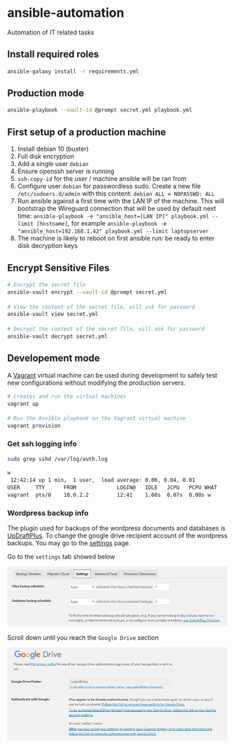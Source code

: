 # ansible-automation
Automation of IT related tasks

## Install required roles

```sh
ansible-galaxy install -r requirements.yml
```

## Production mode

```sh
ansible-playbook --vault-id @prompt secret.yml playbook.yml
```

## First setup of a production machine

1. Install debian 10 (buster)
2. Full disk encryption
3. Add a single user `debian`
4. Ensure openssh server is running
5. `ssh-copy-id` for the user / machine ansible will be ran from
6. Configure user `debian` for passwordless sudo. Create a new file `/etc/sudoers.d/admin` with this content: `debian ALL = NOPASSWD: ALL`
7. Run ansible against a first time with the LAN IP of the machine. This will bootstrap the Wireguard connection that will be used by default next time: `ansible-playbook -e "ansible_host=[LAN IP]" playbook.yml --limit [hostname]`, for example `ansible-playbook -e "ansible_host=192.168.1.42" playbook.yml --limit laptopserver`
8. The machine is likely to reboot on first ansible run: be ready to enter disk decryption keys

## Encrypt Sensitive Files

```sh
# Encrypt the secret file
ansible-vault encrypt --vault-id @prompt secret.yml

# View the content of the secret file, will ask for password
ansible-vault view secret.yml

# Decrypt the content of the secret file, will ask for password
ansible-vault decrypt secret.yml
```

## Developement mode

A [Vagrant](https://vagrantup.com) virtual machine can be used during development to safely test new configurations without modifying the production servers.

```sh
# Creates and run the virtual machines
vagrant up

# Run the Ansible playbook on the Vagrant virtual machine
vagrant provision
```

### Get ssh logging info

```sh
sudo grep sshd /var/log/auth.log
```

```sh
w
 12:42:14 up 1 min,  1 user,  load average: 0.06, 0.04, 0.01
USER     TTY      FROM             LOGIN@   IDLE   JCPU   PCPU WHAT
vagrant  pts/0    10.0.2.2         12:41    1.00s  0.07s  0.00s w
```

### Wordpress backup info

The plugin used for backups of the wordpress documents and databases is
[UpDraftPlus](https://wordpress.org/plugins/updraftplus/). To change the google drive recipient
account of the wordpress backups. You may go to the
[settings](https://epicerieledetour.org/wp-admin/options-general.php?page=updraftplus) page.

Go to the `settings` tab showed below

![](pictures/settings_tab.png)

Scroll down until you reach the `Google Drive` section

![](pictures/gdrive_options.png)
